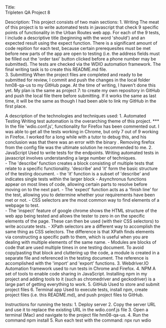 Title:  
    Tripleten QA Project 8
    
Description:
    This project consists of two main sections:
        1. Writing
            The meat of this project is to write automated tests in javascript that check 9 specific points of functionality in the Urban Routes web app.  For each of the 9 tests, I include a descriptive title (beginning with the word 'should') and an expected result using the expect function.  There is a significant amount of code repition for each test, because certain prerequesites must be met before new parts of the app are open to testing (i.e. the address fields must be filled out the 'order taxi' button clicked before a phone number may be submitted).  The tests are checked via the WDIO automation framework.
            The final writing task is to create this README.md file.  
        3. Submitting 
            When the project files are completed and ready to be submitted for review, I commit and push the changes in the local folder hm08-qa-us to my GitHub page. At the time of writing, I haven't done this yet. My plan is the same as project 7: to create my own repository in GitHub and push the local file there before submitting. If it works the same as last time, it will be the same as though I had been able to link my GitHub in the first place.

A description of the technologies and techniques used:
    1. Automated Testing
        Writing test automation is the overarching theme of this project.
    *** In the file 'wdio.conf.js', functionality for Firefox has been commented out.  I was able to get all the tests working in Chrome, but only 7 out of 9 working in Firefox.  I worked for a long while with a tutor to debug this, and his conclusion was that there was an error with the binary .  Removing firefox from the config file was the ultimate solution he recommended to me.
    2. JavaScript
        Used to write tests for the endpoints.  Writing automated tests in javascript involves understanding a large number of techniques.  
        - The 'describe' function creates a block consisting of multiple tests that relate to a specific functionality.  'describe' and 'it' form the basic structure of the testing document.
        - the 'it' function is a subset of 'describe' and indicates single tests within the larger block
        - Asynchronus functions appear on most lines of code, allowing certain parts to resolve before moving on to the next part.
        - The 'expect' function acts as a 'finish line' for the test, allowing you to determine whether your requirements have been met or not.
        - CSS selectors are the most common way to find elements of a webpage to test.  
        - The 'inspect' feature of google chrome shows the HTML structure of the web app being tested and allows the tester to zero in on the specific elements of the page.  These can then be used (with their CSS selectors) to write accurate tests.
        - XPath selectors are a different way to accomplish the same thing as CSS selectors.  The difference is that XPath finds elements via constructing a specific path to them, which is useful when you are dealing with multiple elements of the same name.
        - Modules are blocks of code that are used multiple times in one testing document.  To avoid copy/pasting that block and cluttering up the code, a module is created in a separate file and referenced in the testing document.  The reference is accomplished with the 'import' and 'export' functions.
    3. Webdriver.IO
        Automation framework used to run tests in Chrome and Firefox.
    4. NPM
        A set of tools to enable code sharing in JavaScript.  Installing npm in my project and adding tools to it (such as chromedriver and geckodriver) is a large part of getting everything to work.
    5. GitHub
        Used to store and submit project files
    6. Terminal app
        Used to execute tests, install npm, create project files (i.e. this README.md), and push project files to GitHub.
    
Instructions for running the tests:
    1. Deploy server
    2. Copy the server URL and use it to replace the existing URL in the wdio.conf.js file
    3. Open a terminal (Mac) and navigate to the project file hm08-qa-us.
    4. Run the command npm install
    5. Run each test with the command: npx run wdio
